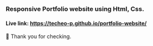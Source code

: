 ### Responsive Portfolio website using Html, Css.

#### Live link: https://techeo-p.github.io/portfolio-website/

🙏 Thank you for checking.

